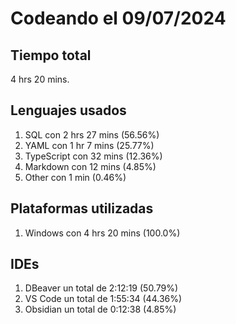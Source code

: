 # Codeando el 09/07/2024

## Tiempo total
4 hrs 20 mins.

## Lenguajes usados
1. SQL con 2 hrs 27 mins (56.56%)
1. YAML con 1 hr 7 mins (25.77%)
1. TypeScript con 32 mins (12.36%)
1. Markdown con 12 mins (4.85%)
1. Other con 1 min (0.46%)

## Plataformas utilizadas
1. Windows con 4 hrs 20 mins (100.0%)

## IDEs
1. DBeaver un total de 2:12:19 (50.79%)
1. VS Code un total de 1:55:34 (44.36%)
1. Obsidian un total de 0:12:38 (4.85%)
